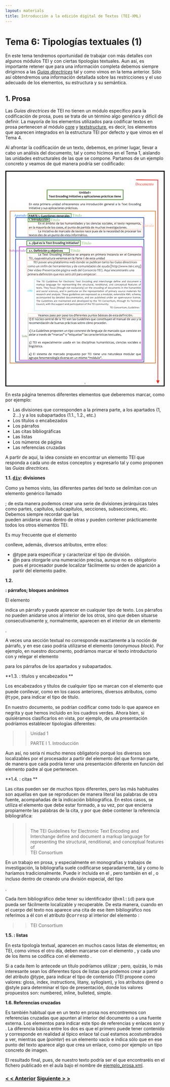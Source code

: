 ```yaml
---
layout: materials
title: Introducción a la edición digital de Textos (TEI-XML)
---
```


# Tema 6: Tipologías textuales (1)

En este tema tendremos oportunidad de trabajar con más detalles con algunos módulos TEI y con ciertas tipologías textuales. Aun así, es importante retener que para una información completa debemos siempre dirigirnos a las [_Guías directrices_](http://www.tei-c.org/release/doc/tei-p5-doc/en/html/) tal y como vimos en la tema anterior. Sólo así obtendremos una información detallada sobre las restricciones y el uso adecuado de los elementos, su estructura y su semántica.

## 1\. Prosa

Las _Guías directrices_ de TEI no tienen un módulo específico para la codificación de prosa, pues se trata de un término algo genérico y difícil de definir. La mayoría de los elementos utilizados para codificar textos en prosa pertenecen al módulo <span class="code">[core](http://www.tei-c.org/release/doc/tei-p5-doc/en/html/CO.html)</span> y [<span class="code">textstructure</span>](http://www.tei-c.org/release/doc/tei-p5-doc/en/html/DS.html), es decir, los elementos que aparecen integrados en la estructura TEI por defecto y que vimos en el Tema 4\.

Al afrontar la codificación de un texto, debemos, en primer lugar, llevar a cabo un análisis del documento, tal y como hicimos en el Tema 1, aislando las unidades estructurales de las que se compone. Partamos de un ejemplo concreto y veamos de qué manera podría ser codificado:

![Texto en prosa](img/pag_prosa.png)

En esta página tenemos diferentes elementos que deberemos marcar, como por ejemplo:

*   Las divisiones que corresponden a la primera parte, a los apartados (1, 2...) y a los subapartados (1.1., 1.2., etc.)
*   Los títulos o encabezados
*   Los párrafos
*   Las citas bibliográficas
*   Las listas
*   Los números de página
*   Las referencias cruzadas

A partir de aquí, la idea consiste en encontrar un elemento TEI que responda a cada uno de estos conceptos y expresarlo tal y como proponen las _Guías directrices_.

**1.1\. [<font face="courier new,courier,monospace">div</font>](http://www.tei-c.org/release/doc/tei-p5-doc/es/html/ref-div.html): divisiones**

Como ya hemos visto, las diferentes partes del texto se delimitan con un elemento genérico llamado <font face="courier new,courier,monospace"><div></font>; de esta manera podemos crear una serie de divisiones jerárquicas tales como partes, capítulos, subcapítulos, secciones, subsecciones, etc. Debemos siempre recordar que las <span class="code"><div></span> pueden anidarse unas dentro de otras y pueden contener prácticamente todos los otros elementos TEI.

Es muy frecuente que el elemento <span class="code"><div></span> conlleve, además, diversos atributos, entre ellos:

*   <span class="code">@type</span> para especificar y caracterizar el tipo de división.
*   <span class="code">@n</span> para otorgarle una numeración precisa, aunque no es obligatorio pues el procesador puede localizar fácilmente su orden de aparición a partir del elemento padre.

**1.2\. [<p>](http://www.tei-c.org/release/doc/tei-p5-doc/es/html/ref-p.html): párrafos; [<ab>](http://www.tei-c.org/release/doc/tei-p5-doc/es/html/ref-ab.html) bloques anónimos**

El elemento <span class="code"><p></span> indica un párrafo y puede aparecer en cualquier tipo de texto. Los párrafos no pueden anidarse unos al interior de los otros, sino que deben situarse consecutivamente y, normalmente, aparecen en el interior de un elemento <span class="code"><div></span>.

A veces una sección textual no corresponde exactamente a la noción de párrafo, y en ese caso podría utilizarse el elemento <span class="code"><ab></span> (_anonymous block_). Por ejemplo, en nuestro documento, podríamos marcar el texto introductorio con <span class="code"><ab></span> y relegar el elemento <span class="code"><p></span> para los párrafos de los apartados y subapartados.

**1.3\. [<head>](http://www.tei-c.org/release/doc/tei-p5-doc/es/html/ref-head.html): títulos y encabezados **

Los encabezados y títulos de cualquier tipo se marcan con el elemento <font face="courier new,courier,monospace"><head></font> que puede conllevar, como en los casos anteriores, diversos atributos, como <font face="courier new,courier,monospace">@type</font>, para indicar el tipo de título.

En nuestro documento, se podrían codificar como <font face="courier new,courier,monospace"><head></font> todo lo que aparece en negrita y que hemos incluido en los cuadros verdes. Ahora bien, si quisiéramos clasificarlos en vista, por ejemplo, de una presentación podríamos establecer tipologías diferentes:

> > <span class="code"><span style="color: #0003ff;"><head type="Principal"></span>Unidad 1<span style="color: #0003ff;"></head>  
> > <head type="parte"></span>PARTE I<span style="color: #0003ff;"></head>  
> > <head type="apartado"></span>1. Introducción<span style="color: #0003ff;"></head></span></span>

Aun así, no sería ni mucho menos obligatorio porqué los diversos <span class="code"><head></span> son localizables por el procesador a partir del elemento del que forman parte, de manera que cada <span class="code"><head></span> podría  tener una presentación diferente en función del elemento padre al que pertenecen.

**1.4\. <span class="code">[<cit>](http://www.tei-c.org/release/doc/tei-p5-doc/es/html/ref-cit.html)</span>: citas **

Las citas pueden ser de muchos tipos diferentes, pero las más habituales son aquellas en que se reproducen de manera literal las palabras de otra fuente, acompañadas de la indicación bibliográfica. En estos casos, se utiliza el elemento <span class="code"><cit></span> que debe estar formado, a su vez, por [<span class="code"><quote></span>](http://www.tei-c.org/release/doc/tei-p5-doc/es/html/ref-quote.html) que encierra propiamente las palabras de la cita, y por [<span class="code"><bibl></span>](http://www.tei-c.org/release/doc/tei-p5-doc/es/html/ref-bibl.html) que debe contener la referencia bibliográfica:

> > <span class="code"><span style="color: #0003ff;"><cit>  
> >     <quote></span>The TEI Guidelines for Electronic Text Encoding and Interchange define and document a markup language for representing the structural, renditional, and  conceptual features of <span style="color: #0003ff;"></quote>  
> >     <bibl></span>TEI Consortium<span style="color: #0003ff;"></bibl>  
> > </cit></span></span>

En un trabajo en prosa, y especialmente en monografías y trabajos de investigación, la bibliografía suele codificarse separadamente, tal y como lo haríamos tradicionalmente. Puede ir incluida en el <font face="courier new,courier,monospace"><teiHeader></font>, pero también en el <font face="courier new,courier,monospace"><front></font>, <font face="courier new,courier,monospace"><back></font> o incluso dentro de <font face="courier new,courier,monospace"><text></font> creando una división especial, del tipo <font face="courier new,courier,monospace"><div type=“bibliografia”></font>.

Cada ítem bibliográfico debe tener su identificador (<font face="courier new,courier,monospace">@xml:id</font>) para que pueda ser fácilmente localizable y recuperable. De esta manera, cuando en el cuerpo del texto nos aparece una cita de ese ítem bibliográfico nos referimos a él con el atributo <font face="courier new,courier,monospace">@corresp</font> al interior del elemento <font face="courier new,courier,monospace"><bibl></font>: 

> > <span class="code"><span style="color: #0003ff;"><bibl corresp="#Guidelines"></span>TEI Consortium<span style="color: #0003ff;"></bibl></span></span>

**1.5\. [<font face="courier new,courier,monospace"><list></font>](http://www.tei-c.org/release/doc/tei-p5-doc/es/html/ref-list.html): listas**

En esta tipología textual, aparecen en muchos casos listas de elementos; en TEI, como vimos el otro día, deben marcarse con el elemento <span class="code"><list></span>, y cada uno de los ítems se codifica con el elemento <span class="code">[<item>](http://www.tei-c.org/release/doc/tei-p5-doc/es/html/ref-item.html)</span>.

Si a cada ítem lo antecede un título podríamos utilizar <span class="code">[<label>](http://www.tei-c.org/release/doc/tei-p5-doc/es/html/ref-label.html)</span>; pero, quizás, lo más interesante sean los diferentes tipos de listas que podemos crear a partir del atributo <span class="code">@type</span>, para indicar el tipo de contenido (TEI propone como valores: <span class="code">gloss, index, instructions, litany, syllogism</span>), y los atributos <span class="code">@rend</span> o <span class="code">@style</span> para determinar el tipo de presentación, donde los valores propuestos son: <span class="code">numbered, inline, bulleted, simple</span>.

**1.6\. Referencias cruzadas**

Es también habitual que en un texto en prosa nos encontremos con referencias cruzadas que apunten al interior del documento o a una fuente externa. Los elementos para indicar este tipo de referencias y enlaces son <span class="code">[<ref>](http://www.tei-c.org/release/doc/tei-p5-doc/es/html/ref-ref.html)</span> y <span class="code">[<ptr/>](http://www.tei-c.org/release/doc/tei-p5-doc/es/html/ref-ptr.html)</span>. La diferencia básica entre los dos es que el primero puede tener contenido y corresponde en realidad al típico enlace tal cual estamos acostumbrados a ver, mientras que <span class="code"><ptr/></span> (_pointer_) es un elemento vacío e indica sólo que en ese punto del texto aparece algo que crea un enlace, como por ejemplo un tipo concreto de imagen.

El resultado final, pues, de nuestro texto podría ser el que encontraréis en el fichero publicado en el aula bajo el nombre de <a href="">ejemplo_prosa.xml</a>.

### [< < Anterior](5.1.html)         [Siguiente > >](6.2.html)